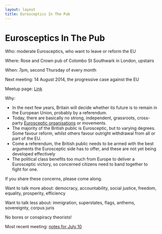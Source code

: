 ```yaml
---
layout: layout
title: Eurosceptics In The Pub
---
```


Eurosceptics In The Pub
=======================

Who: moderate Eurosceptics, who want to leave or reform the EU

Where: Rose and Crown pub of Colombo St Southwark in London, upstairs

When: 7pm, second Thursday of every month

Next meeting: 14 August 2014, the progressive case against the EU

Meetup page: [Link](http://www.meetup.com/Eurosceptics-In-The-Pub)

Why:

* In the next few years, Britain will decide whether its future is to 
  remain in the European Union, probably by a referendum. 
* Today, there are basically no strong, independent, grassroots, cross-party 
  [Eurosceptic organisations](organisations.html) or movements. 
* The majority of the British public is Eurosceptic, but to varying degrees. 
  Some favour reform, whilst others favour outright withdrawal from all or 
  part of the EU. 
* Come a referendum, the British public needs to be armed with the best 
  arguments the Eurosceptic side has to offer, and these are not yet being 
  developed effectively
* The political class benefits too much from Europe to deliver a Eurosceptic
   victory, so concerned citizens need to band together to fight for one.

If you share these concerns, please come along.

Want to talk more about: democracy, accountability, social justice, freedom,
equality, prosperity, efficiency

Want to talk less about: immigration, superstates, flags, anthems, 
sovereignty, corpus juris

No bores or conspiracy theorists!

Most recent meeting: [notes for July 10](/eitp-minutes-2014-07-10.html)
